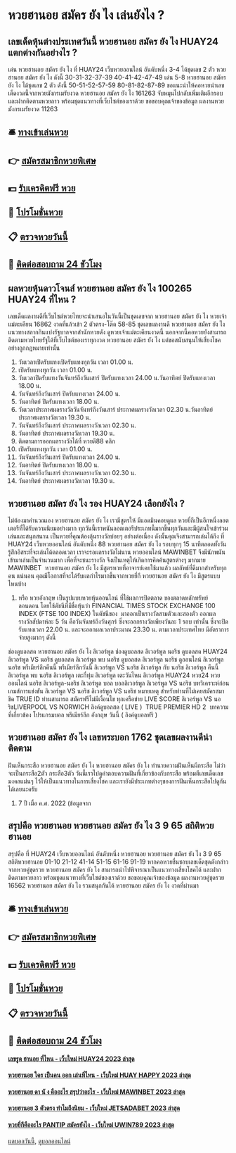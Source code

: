 # หวยฮานอย สมัคร ยัง ไง เล่นยังไง ?
## เลขเด็ดหุ้นต่างประเทศวันนี้ หวยฮานอย สมัคร ยัง ไง HUAY24 แตกต่างกันอย่างไร ?
เด่น หวยฮานอย สมัคร ยัง ไง ที่ HUAY24 เว็บหวยออนไลน์ อันดับหนึ่ง 3-4 ได้ชุดเลข 2 ตัว หวยฮานอย สมัคร ยัง ไง ดังนี้
30-31-32-37-39
40-41-42-47-49
เด่น 5-8 หวยฮานอย สมัคร ยัง ไง ได้ชุดเลข 2 ตัว ดังนี้
50-51-52-57-59
80-81-82-87-89
ขอแนะนำให้คอหวยนำเลขเด็ดงวดนี้จากหวยมังกรเมรัยงวด หวยฮานอย สมัคร ยัง ไง 161263 จับหมุนไปกลับเพิ่มเติมอีกรอบ และฝากติดตามหวยลาว พร้อมชุดแนวทางที่เว็บไซต์ของเราด้วย
ขอขอบคุณเจ้าของข้อมูล
ผลงานหวยมังกรเมรัยงวด 11263


## 🛎 [ทางเข้าเล่นหวย](https://bit.ly/3BG5bNw)
## 👉 [สมัครสมาชิกหวยพิเศษ](https://bit.ly/3BG5bNw)
## 💵 [รับเครดิตฟรี หวย](https://bit.ly/3C3mvgS)
## 👑 [โปรโมชั่นหวย](https://bit.ly/3C3mvgS)
## 📋 [ตรวจหวยวันนี้](https://bit.ly/3C3mvgS)
## 📱 [ติดต่อสอบถาม 24 ชัวโมง](https://bit.ly/3C3mvgS)

## ผลหวยหุ้นดาวโจนส์ หวยฮานอย สมัคร ยัง ไง 100265 HUAY24 ที่ไหน ?
เลขเด็ดผลงานดีที่เว็บไซต์หวยไทยจะนำเสนอในวันนี้เป็นชุดเลขจาก หวยฮานอย สมัคร ยัง ไง หวยเจ้าแม่ตะเคียน 16862 งวดที่แล้วเข้า 2 ตัวตรง-โต๊ด 58-85 ชุดเลขผลงานดี หวยฮานอย สมัคร ยัง ไง แนวทางสลากกินแบ่งรัฐบาลจากสำนักหวยดัง ดูหวยเจ้าแม่ตะเคียนงวดนี้ นอกจากนี้คอหวยยังสามารถติดตามหวยไทยรัฐได้ที่เว็บไซต์ของเราทุกงวด หวยฮานอย สมัคร ยัง ไง แต่ขอสนับสนุนให้เสี่ยงโชคอย่างถูกกฎหมายเท่านั้น
1. วันเวลาเปิดรับแทงเปิดรับแทงทุกวัน เวลา 01.00 น.
2. เปิดรับแทงทุกวัน เวลา 01.00 น.
3. วันเวลาปิดรับแทงวันจันทร์ถึงวันเสาร์ ปิดรับแทงเวลา 24.00 น.วันอาทิตย์ ปิดรับแทงเวลา 18.00 น.
4. วันจันทร์ถึงวันเสาร์ ปิดรับแทงเวลา 24.00 น.
5. วันอาทิตย์ ปิดรับแทงเวลา 18.00 น.
6. วันเวลาประกาศผลรางวัลวันจันทร์ถึงวันเสาร์ ประกาศผลรางวัลเวลา 02.30 น.วันอาทิตย์ ประกาศผลรางวัลเวลา 19.30 น.
7. วันจันทร์ถึงวันเสาร์ ประกาศผลรางวัลเวลา 02.30 น.
8. วันอาทิตย์ ประกาศผลรางวัลเวลา 19.30 น.
9. ติดตามการออกผลรางวัลได้ที่ หวยดี88 คลิก
10. เปิดรับแทงทุกวัน เวลา 01.00 น.
11. วันจันทร์ถึงวันเสาร์ ปิดรับแทงเวลา 24.00 น.
12. วันอาทิตย์ ปิดรับแทงเวลา 18.00 น.
13. วันจันทร์ถึงวันเสาร์ ประกาศผลรางวัลเวลา 02.30 น.
14. วันอาทิตย์ ประกาศผลรางวัลเวลา 19.30 น.

## หวยฮานอย สมัคร ยัง ไง รอง HUAY24 เลือกยังไง ?
ไม่ต้องมาคำนวณเอง หวยฮานอย สมัคร ยัง ไง เรามีสูตรให้ มีแอดมินคอยดูแล
หวยยี่กีเป็นอีกหนึ่งลอตเตอรีที่ได้รับความนิยมอย่างมาก ทุกวันนี้เราพนันลอตเตอรีประเภทนี้มากขึ้นทุกวันและมีผู้สนใจเข้าร่วมเล่นและสนุกสนาน เป็นหวยที่คุณต้องลุ้นรางวัลบ่อยๆ อย่างต่อเนื่อง ดังนั้นคุณจึงสามารถเล่นได้ถึง ที่ HUAY24 เว็บหวยออนไลน์ อันดับหนึ่ง 88 หวยฮานอย สมัคร ยัง ไง รอบทุกๆ 15 นาทีตลอดทั้งวัน รู้สึกอิสระที่จะเล่นได้ตลอดเวลา เราจะรอผลรางวัลไม่นาน หวยออนไลน์ MAWINBET
จึงมีนักพนันเข้ามาเล่นเป็นจำนวนมาก เพื่อที่จะชนะรางวัล จึงเป็นเหตุให้เกิดการคิดค้นสูตรต่างๆ มากมาย MAWINBET  หวยฮานอย สมัคร ยัง ไง มีสูตรหวยที่อาจารย์เคยใช้มาแล้ว ผลลัพธ์ที่ดีมากสำหรับทุกคน แน่นอน คุณมีโอกาสที่จะได้รับผลกำไรมากขึ้นจากหวยยี่กี หวยฮานอย สมัคร ยัง ไง มีสูตรแบบไหนบ้าง
1. หรือ หวยอังกฤษ เป็นรูปแบบหวยหุ้นออนไลน์ ที่ใช้ผลการปิดตลาด ของตลาดหลักทรัพย์ลอนดอน โดยใช้ดัชนีที่มีชื่อหุ้นว่า FINANCIAL TIMES STOCK EXCHANGE 100 INDEX (FTSE 100 INDEX) ในดัชนีของ  มาออกเป็นรางวัลสามตัวและสองตัว ออกผลรางวัลสัปดาห์ละ 5 วัน คือวันจันทร์ถึงวันศุกร์ ซึ่งจะออกรางวัลเพียงวันละ 1 รอบ เท่านั้น ซึ่งจะปิดรับแทงเวลา 22.00 น. และจะออกผลเวลาประมาณ 23.30 น. ตามเวลาประเทศไทย มีอัตราการจ่ายสูงมากๆ ดังนี้

ช่องดูบอลสด หวยฮานอย สมัคร ยัง ไง ลิเวอร์พูล ช่องดูบอลสด ลิเวอร์พูล นอริช ดูบอลสด HUAY24 ลิเวอร์พูล VS นอริช ดูบอลสด ลิเวอร์พูล พบ นอริช ดูบอลสด ลิเวอร์พูล นอริช ดูออนไลน์ ลิเวอร์พูล นอริช พรีเมียร์ลีกคืนนี้ พรีเมียร์ลีกวันนี้ ลิเวอร์พูล VS นอริช ลิเวอร์พูล กับ นอริช ลิเวอร์พูล คืนนี้ ลิเวอร์พูล พบ นอริช ลิเวอร์พูล เตะกี่ทุ่ม ลิเวอร์พูล เตะวันไหน ลิเวอร์พูล HUAY24 หวย24 หวยออนไลน์ นอริช ลิเวอร์พูล-นอริช ลิเวอร์พูล บอล บอลลิเวอร์พูล
ลิเวอร์พูล VS นอริช
บทวิเคราะห์ก่อนเกมส์การแข่งขัน ลิเวอร์พูล VS นอริช
ลิเวอร์พูล VS นอริช
หมายเหตุ สำหรับท่านที่ไม่เคยสมัครสมาชิค TRUE ID ท่านสามารถ สมัครฟรีไม่มีเงื่อนไข ทุกเครือข่าย
LIVE SCORE ลิเวอร์พูล VS นอริชLIVERPOOL VS NORWICH
ลิงค์ดูบอลสด ( LIVE )
 TRUE PREMIER HD 2 
บทความที่เกี่ยวข้อง
โปรแกรมบอล พรีเมียร์ลีก อังกฤษ วันนี้ ( ลิงค์ดูบอลฟรี )

## หวยฮานอย สมัคร ยัง ไง เลขพระบอก 1762 ชุดเลขผลงานดีน่าติดตาม
ฝันเห็นกระสือ หวยฮานอย สมัคร ยัง ไง หวยฮานอย สมัคร ยัง ไง ทำนายความฝันเห็นผีกระสือ ไม่ว่าจะเป็นกระสือ2ตัว กระสือ3ตัว วันนี้เราไปดูคำตอบความฝันที่เกี่ยวข้องกับกระสือ พร้อมตีเลขเด็ดเลขมงคลแม่นๆ ไว้ให้เป็นแนวทางในการเสี่ยงโชค และเรายังมีประเภทต่างๆของการฝันเห็นกระสือไปดูกันได้เลยนะครับ
1. 7 ปี เมื่อ ค.ศ. 2022 (ข้อมูลจาก

## สรุปคือ หวยฮานอย หวยฮานอย สมัคร ยัง ไง 3 9 65 สถิติหวยฮานอย
สรุปคือ ที่ HUAY24 เว็บหวยออนไลน์ อันดับหนึ่ง หวยฮานอย หวยฮานอย สมัคร ยัง ไง 3 9 65 สถิติหวยฮานอย 01-10
21-12
41-14
51-15
61-16
91-19
หากคอหวยชื่นชอบเลขเด็ดชุดดังกล่าวจากหวยคู่ชุดรวย หวยฮานอย สมัคร ยัง ไง สามารถนำไปพิจารณาเป็นแนวทางเสี่ยงโชคได้ และฝากติดตามหวยลาว พร้อมชุดแนวทางที่เว็บไซต์ของเราด้วย
ขอขอบคุณเจ้าของข้อมูล
ผลงานหวยคู่ชุดรวย 16562 หวยฮานอย สมัคร ยัง ไง รวมสนุกกันได้ หวยฮานอย สมัคร ยัง ไง งวดที่ผ่านมา


## 🛎 [ทางเข้าเล่นหวย](https://bit.ly/3BG5bNw)
## 👉 [สมัครสมาชิกหวยพิเศษ](https://bit.ly/3BG5bNw)
## 💵 [รับเครดิตฟรี หวย](https://bit.ly/3C3mvgS)
## 👑 [โปรโมชั่นหวย](https://bit.ly/3C3mvgS)
## 📋 [ตรวจหวยวันนี้](https://bit.ly/3C3mvgS)
## 📱 [ติดต่อสอบถาม 24 ชัวโมง](https://bit.ly/3C3mvgS)

#### [เลขรูด ฮานอย ที่ไหน - เว็บใหม่ HUAY24 2023 ล่าสุด](https://atom.io/themes/เลขรูด%20ฮานอย%20ที่ไหน%20-%20เว็บใหม่%20huay24%202023%20ล่าสุด)
#### [หวยฮานอย ใคร เป็นคน ออก เล่นที่ไหน - เว็บใหม่ HUAY HAPPY 2023 ล่าสุด](https://atom.io/themes/หวยฮานอย%20ใคร%20เป็นคน%20ออก%20เล่นที่ไหน%20-%20เว็บใหม่%20huay%20happy%202023%20ล่าสุด)
#### [หวยฮานอย ดา นั ง คืออะไร สรุปว่าอะไร - เว็บใหม่ MAWINBET 2023 ล่าสุด](https://atom.io/themes/หวยฮานอย%20ดา%20นั%20ง%20คืออะไร%20สรุปว่าอะไร%20-%20เว็บใหม่%20mawinbet%202023%20ล่าสุด)
#### [หวยฮานอย 3 ตัวตรง ทำไมถึงนิยม - เว็บใหม่ JETSADABET 2023 ล่าสุด](https://atom.io/themes/หวยฮานอย%203%20ตัวตรง%20ทำไมถึงนิยม%20-%20เว็บใหม่%20jetsadabet%202023%20ล่าสุด)
#### [หวยยี่กีคืออะไร PANTIP สมัครยังไง - เว็บใหม่ UWIN789 2023 ล่าสุด](https://atom.io/themes/หวยยี่กีคืออะไร%20pantip%20สมัครยังไง%20-%20เว็บใหม่%20uwin789%202023%20ล่าสุด)

[ผลบอลวันนี้](https://siamsport.tv "ผลบอลวันนี้"), [ดูบอลออนไลน์](https://siamsport.tv/ดูบอลสด "ดูบอลออนไลน์")